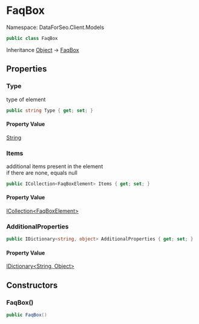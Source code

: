 # FaqBox

Namespace: DataForSeo.Client.Models

```csharp
public class FaqBox
```

Inheritance [Object](https://docs.microsoft.com/en-us/dotnet/api/system.object) → [FaqBox](./dataforseo.client.models.faqbox.md)

## Properties

### **Type**

type of element

```csharp
public string Type { get; set; }
```

#### Property Value

[String](https://docs.microsoft.com/en-us/dotnet/api/system.string)<br>

### **Items**

additional items present in the element
 <br>if there are none, equals null

```csharp
public ICollection<FaqBoxElement> Items { get; set; }
```

#### Property Value

[ICollection&lt;FaqBoxElement&gt;](./dataforseo.client.models.faqboxelement.md)<br>

### **AdditionalProperties**

```csharp
public IDictionary<string, object> AdditionalProperties { get; set; }
```

#### Property Value

[IDictionary&lt;String, Object&gt;](https://docs.microsoft.com/en-us/dotnet/api/system.collections.generic.idictionary-2)<br>

## Constructors

### **FaqBox()**

```csharp
public FaqBox()
```
